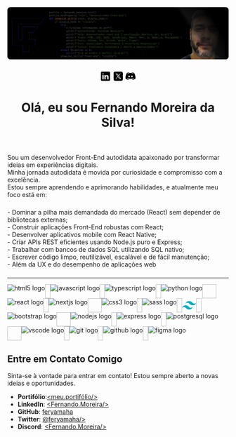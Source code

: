 <div align="center">
  <img widih="100%" src="https://raw.githubusercontent.com/feryamaha/feryamaha/refs/heads/main/frame_3820-B.webp"  />
</div>

###



<div align="center">
  <a href="https://www.linkedin.com/in/feryamaha/" target="_blank"><img src="https://github.com/feryamaha/feryamaha/blob/main/icons8-linkedin-50.png" height="25" alt="linkedin logo" /></a>
  <a href="https://x.com/_feryamaha" target="_blank"><img src="https://github.com/feryamaha/feryamaha/blob/main/icons8-x-50%20(3).png" height="25" alt="twitter logo" /></a>
  <a href="https://discord.com/channels/@feryamaha" target="_blank"><img src="https://github.com/feryamaha/feryamaha/blob/main/icons8-discord-50.png" height="25" alt="discord logo" /></a>
</div>

###

<h1 align="center">Olá, eu sou Fernando Moreira da Silva!</h1>

###

<br clear="both">
<p align="left">Sou um desenvolvedor Front-End autodidata apaixonado por transformar ideias em experiências digitais. <br> Minha jornada autodidata é movida por curiosidade e compromisso com a excelência. <br> Estou sempre aprendendo e aprimorando habilidades, e atualmente meu foco está em:

###

<p align="left">- Dominar a pilha mais demandada do mercado (React) sem depender de bibliotecas externas;<br>- Construir aplicações Front-End robustas com React;<br>- Desenvolver aplicativos mobile com React Native;<br>- Criar APIs REST eficientes usando Node.js puro e Express;<br>- Trabalhar com bancos de dados SQL utilizando SQL nativo;<br>- Escrever código limpo, reutilizável, escalável e de fácil manutenção;<br>- Além da UX e do desempenho de aplicações web</p>

###
______________________________________________________________________________________________________________________________________________
<div align="left" style="display: flex; flex-direction: row; flex-wrap: wrap;">
  <img src="https://cdn.jsdelivr.net/gh/devicons/devicon/icons/html5/html5-original.svg" height="32" alt="html5 logo"  />
  <img width="12" />
  <img src="https://cdn.jsdelivr.net/gh/devicons/devicon/icons/javascript/javascript-original.svg" height="32" alt="javascript logo"  />
  <img width="12" />
  <img src="https://cdn.jsdelivr.net/gh/devicons/devicon/icons/typescript/typescript-original.svg" height="32" alt="typescript logo"  />
  <img width="12" />
  <img src="https://cdn.jsdelivr.net/gh/devicons/devicon/icons/python/python-original.svg" height="32" alt="python logo"  />
  <img width="32" />
  
  <img src="https://cdn.jsdelivr.net/gh/devicons/devicon/icons/react/react-original.svg" height="32" alt="react logo"  />
  <img width="12" />
  <img src="https://cdn.jsdelivr.net/gh/devicons/devicon/icons/nextjs/nextjs-original.svg" height="32" alt="nextjs logo"  />
  <img width="32" />
  
  <img src="https://cdn.jsdelivr.net/gh/devicons/devicon/icons/css3/css3-original.svg" height="32" alt="css3 logo"  />
  <img width="12" />
  <img src="https://cdn.jsdelivr.net/gh/devicons/devicon/icons/sass/sass-original.svg" height="32" alt="sass logo"  />
  <img width="12" />
  <img src="https://github.com/feryamaha/feryamaha/blob/main/icons8-tailwind-css-48.png" height="32" alt="tailwindcss logo"  />
  <img width="12" />
  <img src="https://cdn.jsdelivr.net/gh/devicons/devicon/icons/bootstrap/bootstrap-original.svg" height="32" alt="bootstrap logo"  />
  <img width="32"  />
  
  <img src="https://cdn.jsdelivr.net/gh/devicons/devicon/icons/nodejs/nodejs-original.svg" height="32" alt="nodejs logo"  />
  <img width="12" />
  <img src="https://cdn.jsdelivr.net/gh/devicons/devicon/icons/express/express-original.svg" height="32" alt="express logo"  />
  <img width="12" />
  <img src="https://cdn.jsdelivr.net/gh/devicons/devicon/icons/postgresql/postgresql-original.svg" height="32" alt="postgresql logo"  />
  <img width="32" />
  
  <img src="https://cdn.jsdelivr.net/gh/devicons/devicon/icons/vscode/vscode-original.svg" height="32" alt="vscode logo"  />
  <img width="12" />
  <img src="https://cdn.jsdelivr.net/gh/devicons/devicon/icons/git/git-original.svg" height="32" alt="git logo"  />
  <img width="12" />
  <img src="https://cdn.jsdelivr.net/gh/devicons/devicon/icons/github/github-original.svg" height="32" alt="github logo"  />
  <img width="12" />
  <img src="https://cdn.jsdelivr.net/gh/devicons/devicon/icons/figma/figma-original.svg" height="32" alt="figma logo"  />
</div>

###

## Entre em Contato Comigo
Sinta-se à vontade para entrar em contato! Estou sempre aberto a novas ideias e oportunidades.

- **Portifólio**:[<meu.portifólio/>](https://feryamaha.github.io/Portifolio-FernandoMoreira_front-end/)
- **LinkedIn**: [<Fernando.Moreira/>](https://www.linkedin.com/in/feryamaha/)  
- **GitHub**: [feryamaha](https://github.com/feryamaha)  
- **Twitter**: [@feryamaha/>](https://x.com/_feryamaha)  
- **Discord**: [<Fernando.Moreira/>](https://discord.com/channels/978717375362891776)
  
